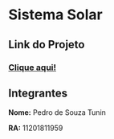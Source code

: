 # Sistema Solar

## Link do Projeto

### [Clique aqui!](https://pedrotunin.github.io/CG/sistemasolar/)

## Integrantes

**Nome:** Pedro de Souza Tunin

**RA:** 11201811959